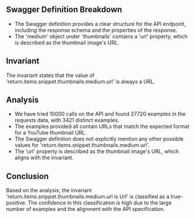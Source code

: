 ## Swagger Definition Breakdown
- The Swagger definition provides a clear structure for the API endpoint, including the response schema and the properties of the response.
- The 'medium' object under 'thumbnails' contains a 'url' property, which is described as the thumbnail image's URL.

## Invariant
The invariant states that the value of 'return.items.snippet.thumbnails.medium.url' is always a URL.

## Analysis
- We have tried 10000 calls on the API and found 27720 examples in the requests data, with 3421 distinct examples.
- The examples provided all contain URLs that match the expected format for a YouTube thumbnail URL.
- The Swagger definition does not explicitly mention any other possible values for 'return.items.snippet.thumbnails.medium.url'.
- The 'url' property is described as the thumbnail image's URL, which aligns with the invariant.

## Conclusion
Based on the analysis, the invariant 'return.items.snippet.thumbnails.medium.url is Url' is classified as a true-positive. The confidence in this classification is high due to the large number of examples and the alignment with the API specification.
